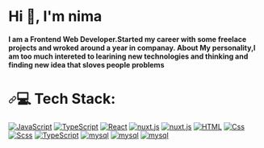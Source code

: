 <h1 align="left">Hi 👋, I'm nima</h1>
<h4 align="left">
  I am a Frontend Web Developer.Started my career with some freelace projects and
  wroked around a year in companay. About My personality,I am too much intereted
  to learining new technologies and thinking and finding new idea that sloves
  people problems
</h4>

<h1 dir="auto"><a id="user-content--tech-stack" class="anchor" aria-hidden="true" href="#-tech-stack"><svg class="octicon octicon-link" viewBox="0 0 16 16" version="1.1" width="16" height="16" aria-hidden="true"><path fill-rule="evenodd" d="M7.775 3.275a.75.75 0 001.06 1.06l1.25-1.25a2 2 0 112.83 2.83l-2.5 2.5a2 2 0 01-2.83 0 .75.75 0 00-1.06 1.06 3.5 3.5 0 004.95 0l2.5-2.5a3.5 3.5 0 00-4.95-4.95l-1.25 1.25zm-4.69 9.64a2 2 0 010-2.83l2.5-2.5a2 2 0 012.83 0 .75.75 0 001.06-1.06 3.5 3.5 0 00-4.95 0l-2.5 2.5a3.5 3.5 0 004.95 4.95l1.25-1.25a.75.75 0 00-1.06-1.06l-1.25 1.25a2 2 0 01-2.83 0z"></path></svg></a><g-emoji class="g-emoji" alias="computer" fallback-src="https://github.githubassets.com/images/icons/emoji/unicode/1f4bb.png">💻</g-emoji> Tech Stack:</h1>

<div align="left">
  <a target="_blank" rel="noopener noreferrer nofollow" href="https://img.shields.io/badge/JavaScript-F7DF1E?logo=JavaScript&logoColor=white&style=for-the-badge"><img alt="JavaScript" src="https://img.shields.io/badge/JavaScript-F7DF1E?logo=JavaScript&logoColor=white&style=for-the-badge" data-canonical-src="https://img.shields.io/badge/JavaScript-F7DF1E?logo=JavaScript&logoColor=white&style=for-the-badge" style="max-width: 100%;"></a>
  <a target="_blank" rel="noopener noreferrer nofollow" href="https://img.shields.io/badge/TypeScript-3178C6?logo=TypeScript&logoColor=white&style=for-the-badge"><img alt="TypeScript" src="https://img.shields.io/badge/TypeScript-3178C6?logo=TypeScript&logoColor=white&style=for-the-badge" data-canonical-src="https://img.shields.io/badge/TypeScript-3178C6?logo=typescript&amp;logoColor=white&amp;style=for-the-badge" style="max-width: 100%;"></a>
  <a target="_blank" rel="noopener noreferrer nofollow" href="https://img.shields.io/badge/React-61DAFB?logo=React&logoColor=white&style=for-the-badge"><img alt="React" src="https://img.shields.io/badge/React-61DAFB?logo=React&logoColor=white&style=for-the-badge" data-canonical-src="https://img.shields.io/badge/React-61DAFB?logo=react&amp;logoColor=white&amp;style=for-the-badge" style="max-width: 100%;"></a>
  <a target="_blank" rel="noopener noreferrer nofollow" href="https://img.shields.io/badge/Nuxt.js-00DC82?logo=Nuxt.js&logoColor=white&style=for-the-badge"><img alt="nuxt.js" src="https://img.shields.io/badge/Vue.js-4FC08D?logo=Nuxt.js&logoColor=white&style=for-the-badge" style="max-width: 100%;"></a>   
  <a target="_blank" rel="noopener noreferrer nofollow" href="https://img.shields.io/badge/Nuxt.js-00DC82?logo=Nuxt.js&logoColor=white&style=for-the-badge"><img alt="nuxt.js" src="https://img.shields.io/badge/Nuxt.js-00DC82?logo=Nuxt.js&logoColor=white&style=for-the-badge" style="max-width: 100%;"></a>  
<a target="_blank" rel="noopener noreferrer nofollow" href="https://img.shields.io/badge/HTML5-E34F26?logo=HTML5&logoColor=white&style=for-the-badge"><img alt="HTML" src="https://img.shields.io/badge/HTML5-E34F26?logo=HTML5&logoColor=white&style=for-the-badge" data-canonical-src="https://img.shields.io/badge/HTML-E34F26?logo=html5&amp;logoColor=white&amp;style=for-the-badge" style="max-width: 100%;"></a>
  <a target="_blank" rel="noopener noreferrer nofollow" href="https://img.shields.io/badge/CSS3-1572B6?logo=CSS3&logoColor=white&style=for-the-badge"><img alt="Css" src="https://img.shields.io/badge/CSS3-1572B6?logo=CSS3&logoColor=white&style=for-the-badge" data-canonical-src="https://img.shields.io/badge/CSS-1572B6?logo=css3&amp;logoColor=white&amp;style=for-the-badge" style="max-width: 100%;"></a>
  <a target="_blank" rel="noopener noreferrer nofollow" href="https://img.shields.io/badge/Sass-CC6699?logo=Sass&logoColor=white&style=for-the-badge"><img alt="Scss" src="https://img.shields.io/badge/Sass-CC6699?logo=Sass&logoColor=white&style=for-the-badge" data-canonical-src="https://img.shields.io/badge/Scss-CC6699?logo=sass&amp;logoColor=white&amp;style=for-the-badge" style="max-width: 100%;"></a>
<a target="_blank" rel="noopener noreferrer nofollow" href="https://img.shields.io/badge/Node.js-339933?logo=Node.js&logoColor=white&style=for-the-badge"><img alt="TypeScript" src="https://img.shields.io/badge/Node.js-339933?logo=Node.js&logoColor=white&style=for-the-badge" data-canonical-src="https://img.shields.io/badge/Node.js-339933?logo=node.js&amp;logoColor=white&amp;style=for-the-badge" style="max-width: 100%;"></a>
     <a target="_blank" rel="noopener noreferrer nofollow" href="https://img.shields.io/badge/Express-000000?logo=Express&logoColor=white&style=for-the-badge"><img alt="mysql" src="https://img.shields.io/badge/Express-000000?logo=Express&logoColor=white&style=for-the-badge" style="max-width: 100%;"></a>  
  <a target="_blank" rel="noopener noreferrer nofollow" href="https://img.shields.io/badge/MySQL-4479A1?logo=MySQL&logoColor=white&style=for-the-badge"><img alt="mysql" src="https://img.shields.io/badge/MySQL-4479A1?logo=MySQL&logoColor=white&style=for-the-badge" style="max-width: 100%;"></a>  
  <a target="_blank" rel="noopener noreferrer nofollow" href="https://img.shields.io/badge/MongoDB-47A248?logo=MongoDB&logoColor=white&style=for-the-badge"><img alt="mysql" src="https://img.shields.io/badge/MongoDB-47A248?logo=MongoDB&logoColor=white&style=for-the-badge" style="max-width: 100%;"></a>  
</div>

